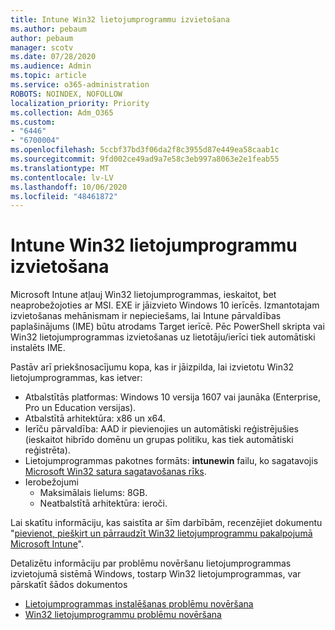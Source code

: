 ```yaml
---
title: Intune Win32 lietojumprogrammu izvietošana
ms.author: pebaum
author: pebaum
manager: scotv
ms.date: 07/28/2020
ms.audience: Admin
ms.topic: article
ms.service: o365-administration
ROBOTS: NOINDEX, NOFOLLOW
localization_priority: Priority
ms.collection: Adm_O365
ms.custom:
- "6446"
- "6700004"
ms.openlocfilehash: 5ccbf37bd3f06da2f8c3955d87e449ea58caab1c
ms.sourcegitcommit: 9fd002ce49ad9a7e58c3eb997a8063e2e1feab55
ms.translationtype: MT
ms.contentlocale: lv-LV
ms.lasthandoff: 10/06/2020
ms.locfileid: "48461872"
---
```

# <a name="intune-win32-app-deployment"></a>Intune Win32 lietojumprogrammu izvietošana

Microsoft Intune atļauj Win32 lietojumprogrammas, ieskaitot, bet neaprobežojoties ar MSI. EXE ir jāizvieto Windows 10 ierīcēs. Izmantotajam izvietošanas mehānismam ir nepieciešams, lai Intune pārvaldības paplašinājums (IME) būtu atrodams Target ierīcē. Pēc PowerShell skripta vai Win32 lietojumprogrammas izvietošanas uz lietotāju/ierīci tiek automātiski instalēts IME.

Pastāv arī priekšnosacījumu kopa, kas ir jāizpilda, lai izvietotu Win32 lietojumprogrammas, kas ietver:

- Atbalstītās platformas: Windows 10 versija 1607 vai jaunāka (Enterprise, Pro un Education versijas).
- Atbalstītā arhitektūra: x86 un x64.
- Ierīču pārvaldība: AAD ir pievienojies un automātiski reģistrējušies (ieskaitot hibrīdo domēnu un grupas politiku, kas tiek automātiski reģistrēta).
- Lietojumprogrammas pakotnes formāts: **intunewin**  failu, ko sagatavojis [Microsoft Win32 satura sagatavošanas rīks](https://docs.microsoft.com/mem/intune/apps/apps-win32-prepare).
- Ierobežojumi
    - Maksimālais lielums: 8GB.
    - Neatbalstītā arhitektūra: ieroči.

Lai skatītu informāciju, kas saistīta ar šīm darbībām, recenzējiet dokumentu "[pievienot, piešķirt un pārraudzīt Win32 lietojumprogrammu pakalpojumā Microsoft Intune](https://docs.microsoft.com/mem/intune/apps/apps-win32-add)".

Detalizētu informāciju par problēmu novēršanu lietojumprogrammas izvietojumā sistēmā Windows, tostarp Win32 lietojumprogrammas, var pārskatīt šādos dokumentos

- [Lietojumprogrammas instalēšanas problēmu novēršana](https://docs.microsoft.com/mem/intune/apps/troubleshoot-app-install)  
- [Win32 lietojumprogrammu problēmu novēršana](https://docs.microsoft.com/mem/intune/apps/apps-win32-troubleshoot)